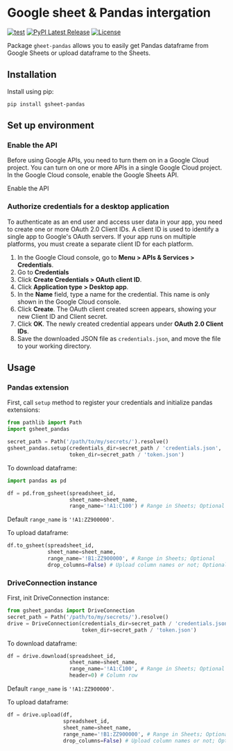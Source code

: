 # Google sheet & Pandas intergation

[![test](https://github.com/iakov-kaiumov/gsheet-pandas/actions/workflows/test.yml/badge.svg)](https://github.com/iakov-kaiumov/gsheet-pandas/actions/workflows/test.yml)
[![PyPI Latest Release](https://img.shields.io/pypi/v/gsheet-pandas.svg)](https://pypi.org/project/gsheet-pandas/)
[![License](https://img.shields.io/pypi/l/gsheet-pandas.svg)](https://github.com/iakov-kaiumov/gsheet-pandas/blob/main/LICENSE)

Package `gheet-pandas` allows you to easily get Pandas dataframe from Google Sheets or upload dataframe to the Sheets.

## Installation
Install using pip:
```
pip install gsheet-pandas
```

## Set up environment
### Enable the API

Before using Google APIs, you need to turn them on in a Google Cloud project. You can turn on one or more APIs in a single Google Cloud project.
In the Google Cloud console, enable the Google Sheets API.

Enable the API

### Authorize credentials for a desktop application

To authenticate as an end user and access user data in your app, you need to create one or more OAuth 2.0 Client IDs. A client ID is used to identify a single app to Google's OAuth servers. If your app runs on multiple platforms, you must create a separate client ID for each platform.
1. In the Google Cloud console, go to **Menu > APIs & Services > Credentials**.
2. Go to **Credentials**
3. Click **Create Credentials > OAuth client ID**. 
4. Click **Application type > Desktop app**. 
5. In the **Name** field, type a name for the credential. This name is only shown in the Google Cloud console. 
6. Click **Create**. The OAuth client created screen appears, showing your new Client ID and Client secret. 
7. Click **OK**. The newly created credential appears under **OAuth 2.0 Client IDs**. 
8. Save the downloaded JSON file as `credentials.json`, and move the file to your working directory.

## Usage
### Pandas extension
First, call `setup` method to register your credentials and initialize pandas extensions:
```python
from pathlib import Path
import gsheet_pandas

secret_path = Path('/path/to/my/secrets/').resolve()
gsheet_pandas.setup(credentials_dir=secret_path / 'credentials.json',
                    token_dir=secret_path / 'token.json')
```

To download dataframe:
```python
import pandas as pd

df = pd.from_gsheet(spreadsheet_id, 
                    sheet_name=sheet_name,
                    range_name='!A1:C100') # Range in Sheets; Optional
```
Default `range_name` is `'!A1:ZZ900000'`.

To upload dataframe:
```python
df.to_gsheet(spreadsheet_id, 
             sheet_name=sheet_name,
             range_name='!B1:ZZ900000', # Range in Sheets; Optional
             drop_columns=False) # Upload column names or not; Optional
```

### DriveConnection instance
First, init DriveConnection instance:
```python
from gsheet_pandas import DriveConnection
secret_path = Path('/path/to/my/secrets/').resolve()
drive = DriveConnection(credentials_dir=secret_path / 'credentials.json', 
                        token_dir=secret_path / 'token.json')
```

To download dataframe:
```python
df = drive.download(spreadsheet_id, 
                    sheet_name=sheet_name,
                    range_name='!A1:C100', # Range in Sheets; Optional
                    header=0) # Column row
```
Default `range_name` is `'!A1:ZZ900000'`.

To upload dataframe:
```python
df = drive.upload(df,
                  spreadsheet_id, 
                  sheet_name=sheet_name,
                  range_name='!B1:ZZ900000', # Range in Sheets; Optional
                  drop_columns=False) # Upload column names or not; Optional
```
